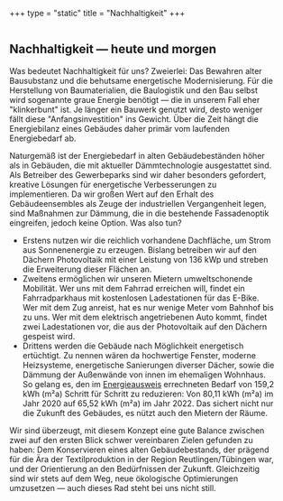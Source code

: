 +++
type = "static"
title = "Nachhaltigkeit"
+++

<div class="container">
	<div class="columns">
		<div class="column is-half">
			<h2>Nachhaltigkeit — heute und morgen</h2>
				<p>Was bedeutet Nachhaltigkeit für uns? Zweierlei: Das Bewahren alter Bausubstanz und die behutsame energetische Modernisierung. Für die Herstellung von Baumaterialien, die Baulogistik und den Bau selbst wird sogenannte graue Energie benötigt — die in unserem Fall eher "klinkerbunt" ist. Je länger ein Bauwerk genutzt wird, desto weniger fällt diese "Anfangsinvestition" ins Gewicht. Über die Zeit hängt die Energiebilanz eines Gebäudes daher primär vom laufenden Energiebedarf ab.</p>
				<p>Naturgemäß ist der Energiebedarf in alten Gebäudebeständen höher als in Gebäuden, die mit aktueller Dämmtechnologie ausgestattet sind. Als Betreiber des Gewerbeparks sind wir daher besonders gefordert, kreative Lösungen für energetische Verbesserungen zu implementieren. Da wir großen Wert auf den Erhalt des Gebäudeensembles als Zeuge der industriellen Vergangenheit legen, sind Maßnahmen zur Dämmung, die in die bestehende Fassadenoptik eingreifen, jedoch keine Option. Was also tun?</p>
					<ul>
						<li>Erstens nutzen wir die reichlich vorhandene Dachfläche, um Strom aus Sonnenenergie zu erzeugen. Bislang betreiben wir auf den Dächern Photovoltaik mit einer Leistung von 136 kWp und streben die Erweiterung dieser Flächen an.</li>
						<li>Zweitens ermöglichen wir unseren Mietern umweltschonende Mobilität. Wer uns mit dem Fahrrad erreichen will, findet ein Fahrradparkhaus mit kostenlosen Ladestationen für das E-Bike. Wer mit dem Zug anreist, hat es nur wenige Meter vom Bahnhof bis zu uns. Wer mit dem elektrisch angetriebenen Auto kommt, findet zwei Ladestationen vor, die aus der Photovoltaik auf den Dächern gespeist wird.</li>
						<li>Drittens werden die Gebäude nach Möglichkeit energetisch ertüchtigt. Zu nennen wären da hochwertige Fenster, moderne Heizsysteme, energetische Sanierungen diverser Dächer, sowie die Dämmung der Außenwände von innen im ehemaligen Wohnhaus. So gelang es, den im <a href="/documents/20220728_energieausweis.pdf">Energieausweis</a> errechneten Bedarf von 159,2 kWh (m²a) Schritt für Schritt zu reduzieren: Von 80,11 kWh (m²a) im Jahr 2020 auf 65,52 kWh (m²a) im Jahr 2022. Das sichert nicht nur die Zukunft des Gebäudes, es nützt auch den Mietern der Räume.</li>
					</ul>
				<p>Wir sind überzeugt, mit diesem Konzept eine gute Balance zwischen zwei auf den ersten Blick schwer vereinbaren Zielen gefunden zu haben: Dem Konservieren eines alten Gebäudebestands, der prägend für die Ära der Textilproduktion in der Region Reutlingen/Tübingen war, und der Orientierung an den Bedürfnissen der Zukunft. Gleichzeitig sind wir stets auf dem Weg, neue ökologische Optimierungen umzusetzen — auch dieses Rad steht bei uns nicht still.</p>
		</div>
		<div class="column">
				<figure class="image is-16by9">
					<img src="/images/nachhaltigkeit/DJI_0118.webp">
				</figure>					
				<figure class="image is-16by9">
					<img src="/images/nachhaltigkeit/DJI_0123.webp">
				</figure>	
				<figure class="image is-16by9">
					<img src="/images/nachhaltigkeit/DJI_0144.webp">
				</figure>						
		</div>
	</div>
</div>
